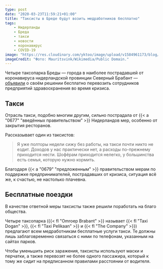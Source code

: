```yaml
---
type: post
date: "2020-03-23T11:59:21+01:00"
title: "Таксисты в Бреде будут возить медработников бесплатно"
tags:
    - Нидерланды
    - Бреда
    - такси
    - новости
    - коронавирус
    - COVID-19
image: "https://res.cloudinary.com/yktoo/image/upload/v1584961173/blog/wdeiufijcwwv3n6mvvmv.jpg"
imageCredit: "Фото: Mauritsvink/Wikimedia/Public Domain."
---
```


Четыре таксопарка Бреды — города в наиболее пострадавшей от коронавируса нидерландской провинции Северный Брабант — [объявили](https://www.omroepbrabant.nl/nieuws/3176348/Bredase-taxichauffeurs-gaan-zorgverleners-belangeloos-vervoeren-tijdens-coronacrisis) о своём решении бесплатно перевозить сотрудников предприятий здравоохранения во время кризиса.

<!--more-->

## Такси

Отрасль такси, подобно многим другим, сильно пострадала от {{< a "0677" "введённых правительством" >}} Нидерландов мер, особенно от закрытия ресторанов.

Рассказывает один из таксистов:

> Я уже полторы недели сижу без работы, на такси почти никто не ездит. Доходов у нас практически нет, а расходы по-прежнему приходится нести. Шофёрам приходится нелегко, у большинства есть семья, которую нужно кормить.

Благодаря {{< a "0679" "предложенным" >}} правительством мерам по поддержке предпринимателей, пострадавших от кризиса, ситуация всё же, к счастью, не настолько плачевна.

## Бесплатные поездки

В качестве ответной меры таксисты также решили поработать на благо общества.

Четыре таксопарка ({{< fl "Omroep Brabant" >}} называет {{< fl "Taxi Dogan" >}}, {{< fl "Taxi Pelikaan" >}} и {{< fl "The Company" >}}) предлагают всем медработникам бесплатные услуги такси. Те должны лишь заблаговременно связаться с ними по телефонам, указанным на сайтах парков.

Чтобы уменьшить риск заражения, таксисты используют маски и перчатки, а также перевозят не более одного пассажира, который к тому же сидит на предписанном правилами расстоянии от водителя.